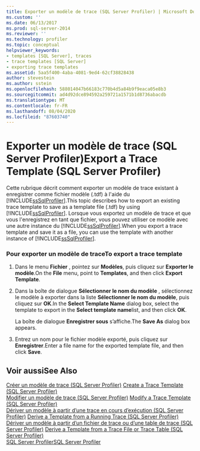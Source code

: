 ```yaml
---
title: Exporter un modèle de trace (SQL Server Profiler) | Microsoft Docs
ms.custom: ''
ms.date: 06/13/2017
ms.prod: sql-server-2014
ms.reviewer: ''
ms.technology: profiler
ms.topic: conceptual
helpviewer_keywords:
- templates [SQL Server], traces
- trace templates [SQL Server]
- exporting trace templates
ms.assetid: 5aa5f400-4aba-4081-9ed4-62cf38828438
author: stevestein
ms.author: sstein
ms.openlocfilehash: 588014047b66183c770b4d5a84b9f9eaca05e8b3
ms.sourcegitcommit: ad4d92dce894592a259721a1571b1d8736abacdb
ms.translationtype: MT
ms.contentlocale: fr-FR
ms.lasthandoff: 08/04/2020
ms.locfileid: "87603740"
---
```

# <a name="export-a-trace-template-sql-server-profiler"></a><span data-ttu-id="c78e2-102">Exporter un modèle de trace (SQL Server Profiler)</span><span class="sxs-lookup"><span data-stu-id="c78e2-102">Export a Trace Template (SQL Server Profiler)</span></span>
  <span data-ttu-id="c78e2-103">Cette rubrique décrit comment exporter un modèle de trace existant à enregistrer comme fichier modèle (.tdf) à l'aide du [!INCLUDE[ssSqlProfiler](../../includes/sssqlprofiler-md.md)].</span><span class="sxs-lookup"><span data-stu-id="c78e2-103">This topic describes how to export an existing trace template to save as a template file (.tdf) by using [!INCLUDE[ssSqlProfiler](../../includes/sssqlprofiler-md.md)].</span></span> <span data-ttu-id="c78e2-104">Lorsque vous exportez un modèle de trace et que vous l'enregistrez en tant que fichier, vous pouvez utiliser ce modèle avec une autre instance du [!INCLUDE[ssSqlProfiler](../../includes/sssqlprofiler-md.md)].</span><span class="sxs-lookup"><span data-stu-id="c78e2-104">When you export a trace template and save it as a file, you can use the template with another instance of [!INCLUDE[ssSqlProfiler](../../includes/sssqlprofiler-md.md)].</span></span>  
  
### <a name="to-export-a-trace-template"></a><span data-ttu-id="c78e2-105">Pour exporter un modèle de trace</span><span class="sxs-lookup"><span data-stu-id="c78e2-105">To export a trace template</span></span>  
  
1.  <span data-ttu-id="c78e2-106">Dans le menu **Fichier** , pointez sur **Modèles**, puis cliquez sur **Exporter le modèle**.</span><span class="sxs-lookup"><span data-stu-id="c78e2-106">On the **File** menu, point to **Templates**, and then click **Export Template**.</span></span>  
  
2.  <span data-ttu-id="c78e2-107">Dans la boîte de dialogue **Sélectionner le nom du modèle** , sélectionnez le modèle à exporter dans la liste **Sélectionner le nom du modèle**, puis cliquez sur **OK**.</span><span class="sxs-lookup"><span data-stu-id="c78e2-107">In the **Select Template Name** dialog box, select the template to export in the **Select template name**list, and then click **OK**.</span></span>  
  
     <span data-ttu-id="c78e2-108">La boîte de dialogue **Enregistrer sous** s’affiche.</span><span class="sxs-lookup"><span data-stu-id="c78e2-108">The **Save As** dialog box appears.</span></span>  
  
3.  <span data-ttu-id="c78e2-109">Entrez un nom pour le fichier modèle exporté, puis cliquez sur **Enregistrer**.</span><span class="sxs-lookup"><span data-stu-id="c78e2-109">Enter a file name for the exported template file, and then click **Save**.</span></span>  
  
## <a name="see-also"></a><span data-ttu-id="c78e2-110">Voir aussi</span><span class="sxs-lookup"><span data-stu-id="c78e2-110">See Also</span></span>  
 <span data-ttu-id="c78e2-111">[Créer un modèle de trace &#40;SQL Server Profiler&#41;](create-a-trace-template-sql-server-profiler.md) </span><span class="sxs-lookup"><span data-stu-id="c78e2-111">[Create a Trace Template &#40;SQL Server Profiler&#41;](create-a-trace-template-sql-server-profiler.md) </span></span>  
 <span data-ttu-id="c78e2-112">[Modifier un modèle de trace &#40;SQL Server Profiler&#41;](../../database-engine/modify-a-trace-template-sql-server-profiler.md) </span><span class="sxs-lookup"><span data-stu-id="c78e2-112">[Modify a Trace Template &#40;SQL Server Profiler&#41;](../../database-engine/modify-a-trace-template-sql-server-profiler.md) </span></span>  
 <span data-ttu-id="c78e2-113">[Dériver un modèle à partir d’une trace en cours d’exécution &#40;SQL Server Profiler&#41;](derive-a-template-from-a-running-trace-sql-server-profiler.md) </span><span class="sxs-lookup"><span data-stu-id="c78e2-113">[Derive a Template from a Running Trace &#40;SQL Server Profiler&#41;](derive-a-template-from-a-running-trace-sql-server-profiler.md) </span></span>  
 <span data-ttu-id="c78e2-114">[Dériver un modèle à partir d’un fichier de trace ou d’une table de trace &#40;SQL Server Profiler&#41;](derive-a-template-from-a-trace-file-or-trace-table-sql-server-profiler.md) </span><span class="sxs-lookup"><span data-stu-id="c78e2-114">[Derive a Template from a Trace File or Trace Table &#40;SQL Server Profiler&#41;](derive-a-template-from-a-trace-file-or-trace-table-sql-server-profiler.md) </span></span>  
 [<span data-ttu-id="c78e2-115">SQL Server Profiler</span><span class="sxs-lookup"><span data-stu-id="c78e2-115">SQL Server Profiler</span></span>](sql-server-profiler.md)  
  
  
